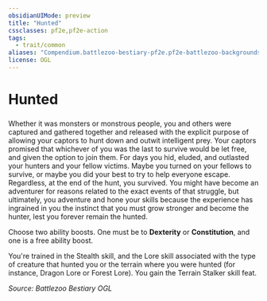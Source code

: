 ```yaml
---
obsidianUIMode: preview
title: "Hunted"
cssclasses: pf2e,pf2e-action
tags:
  - trait/common
aliases: "Compendium.battlezoo-bestiary-pf2e.pf2e-battlezoo-backgrounds.Item.YQK8lgZE3eJ0oTRP"
license: OGL
---
```

# Hunted

### 






Whether it was monsters or monstrous people, you and others were captured and gathered together and released with the explicit purpose of allowing your captors to hunt down and outwit intelligent prey. Your captors promised that whichever of you was the last to survive would be let free, and given the option to join them. For days you hid, eluded, and outlasted your hunters and your fellow victims. Maybe you turned on your fellows to survive, or maybe you did your best to try to help everyone escape. Regardless, at the end of the hunt, you survived. You might have become an adventurer for reasons related to the exact events of that struggle, but ultimately, you adventure and hone your skills because the experience has ingrained in you the instinct that you must grow stronger and become the hunter, lest you forever remain the hunted.

Choose two ability boosts. One must be to **Dexterity** or **Constitution**, and one is a free ability boost.

You're trained in the Stealth skill, and the Lore skill associated with the type of creature that hunted you or the terrain where you were hunted (for instance, Dragon Lore or Forest Lore). You gain the Terrain Stalker skill feat.

*Source: Battlezoo Bestiary*
*OGL*